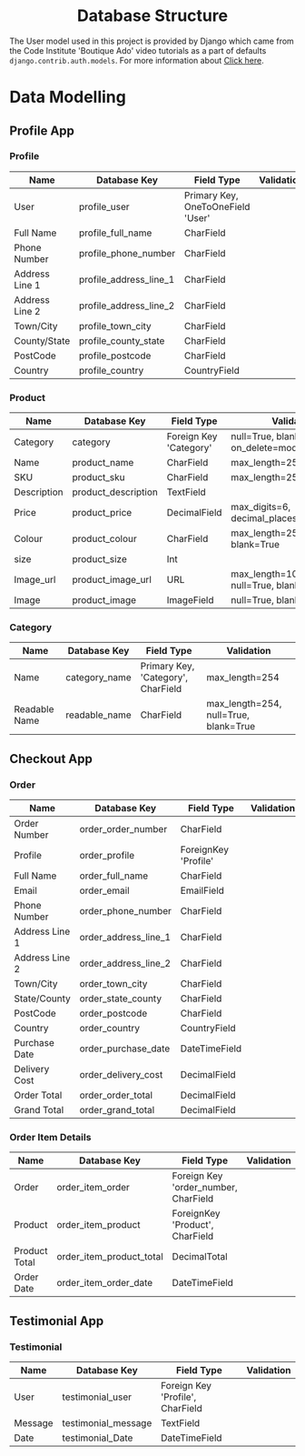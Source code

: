 <h1 align="center">Database Structure</h1>

The User model used in this project is provided by Django which came from the Code Institute 'Boutique Ado' video tutorials as a part of defaults `django.contrib.auth.models`. For more information about [Click here](https://docs.djangoproject.com/en/3.0/ref/contrib/auth/).

# Data Modelling

## Profile App

### Profile

Name | Database Key | Field Type | Validation
------------ | ------------- | ------------- | -------------
User | profile_user | Primary Key, OneToOneField 'User' | 
Full Name | profile_full_name | CharField  | 
Phone Number | profile_phone_number | CharField  | 
Address Line 1 | profile_address_line_1 | CharField  | 
Address Line 2 | profile_address_line_2 | CharField  | 
Town/City | profile_town_city | CharField  | 
County/State | profile_county_state | CharField  |
PostCode | profile_postcode | CharField | 
Country | profile_country | CountryField | 

### Product

Name | Database Key | Field Type | Validation
------------ | ------------- | ------------- | -------------
Category | category | Foreign Key 'Category' | null=True, blank=True, on_delete=models.SET_NULL
Name | product_name | CharField | max_length=254
SKU | product_sku | CharField | max_length=254
Description | product_description | TextField | 
Price | product_price | DecimalField | max_digits=6, decimal_places=2
Colour | product_colour | CharField | max_length=254, null=True, blank=True
size | product_size | Int | 
Image_url | product_image_url | URL | max_length=1024, null=True, blank=True
Image | product_image | ImageField | null=True, blank=True

### Category

Name | Database Key | Field Type | Validation
------------ | ------------- | ------------- | -------------
Name | category_name | Primary Key, 'Category', CharField | max_length=254 
Readable Name | readable_name | CharField | max_length=254, null=True, blank=True

## Checkout App

### Order

Name | Database Key | Field Type | Validation
------------ | ------------- | ------------- | -------------
Order Number | order_order_number | CharField | 
Profile | order_profile | ForeignKey 'Profile' | 
Full Name | order_full_name | CharField | 
Email | order_email | EmailField | 
Phone Number | order_phone_number | CharField | 
Address Line 1 | order_address_line_1 | CharField |
Address Line 2 | order_address_line_2 | CharField |
Town/City | order_town_city | CharField |
State/County | order_state_county | CharField |
PostCode | order_postcode | CharField |
Country | order_country | CountryField |
Purchase Date | order_purchase_date | DateTimeField | 
Delivery Cost | order_delivery_cost | DecimalField | 
Order Total | order_order_total | DecimalField | 
Grand Total | order_grand_total | DecimalField | 

### Order Item Details

Name | Database Key | Field Type | Validation
------------ | ------------- | ------------- | -------------
Order | order_item_order | Foreign Key 'order_number, CharField | 
Product | order_item_product | ForeignKey 'Product', CharField | 
Product Total | order_item_product_total | DecimalTotal | 
Order Date | order_item_order_date | DateTimeField  | 

## Testimonial App

### Testimonial

Name | Database Key | Field Type | Validation
------------ | ------------- | ------------- | -------------
User | testimonial_user | Foreign Key 'Profile', CharField | 
Message | testimonial_message | TextField 
Date | testimonial_Date | DateTimeField |